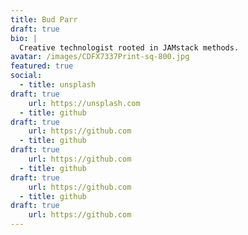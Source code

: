 ```yaml
---
title: Bud Parr 
draft: true
bio: |
  Creative technologist rooted in JAMstack methods. 
avatar: /images/CDFX7337Print-sq-800.jpg
featured: true
social:
  - title: unsplash 
draft: true
    url: https://unsplash.com
  - title: github 
draft: true
    url: https://github.com
  - title: github 
draft: true
    url: https://github.com
  - title: github 
draft: true
    url: https://github.com
  - title: github 
draft: true
    url: https://github.com
---
```

